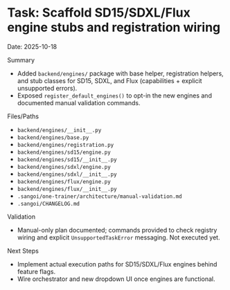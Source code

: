 # Task: Scaffold SD15/SDXL/Flux engine stubs and registration wiring
Date: 2025-10-18

Summary
- Added `backend/engines/` package with base helper, registration helpers, and stub classes for SD15, SDXL, and Flux (capabilities + explicit unsupported errors).
- Exposed `register_default_engines()` to opt-in the new engines and documented manual validation commands.

Files/Paths
- `backend/engines/__init__.py`
- `backend/engines/base.py`
- `backend/engines/registration.py`
- `backend/engines/sd15/engine.py`
- `backend/engines/sd15/__init__.py`
- `backend/engines/sdxl/engine.py`
- `backend/engines/sdxl/__init__.py`
- `backend/engines/flux/engine.py`
- `backend/engines/flux/__init__.py`
- `.sangoi/one-trainer/architecture/manual-validation.md`
- `.sangoi/CHANGELOG.md`

Validation
- Manual-only plan documented; commands provided to check registry wiring and explicit `UnsupportedTaskError` messaging. Not executed yet.

Next Steps
- Implement actual execution paths for SD15/SDXL/Flux engines behind feature flags.
- Wire orchestrator and new dropdown UI once engines are functional.
